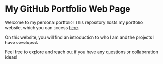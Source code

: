 # My GitHub Portfolio Web Page

Welcome to my personal portfolio! This repository hosts my portfolio website, which you can access [here](https://gustavo-ribeiro-santiago.github.io).

On this website, you will find an introduction to who I am and the projects I have developed.

Feel free to explore and reach out if you have any questions or collaboration ideas!